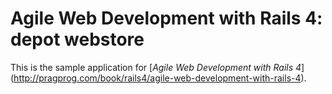 # Agile Web Development with Rails 4: depot webstore

This is the sample application for
[*Agile Web Development with Rails 4*] (http://pragprog.com/book/rails4/agile-web-development-with-rails-4).
